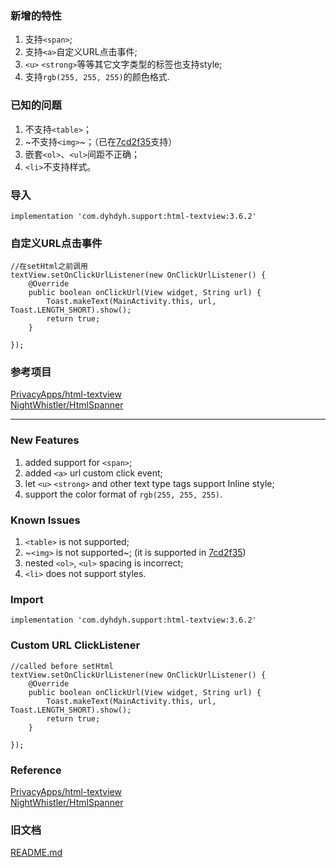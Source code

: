 ### 新增的特性
1. 支持`<span>`;  
2. 支持`<a>`自定义URL点击事件;  
3. `<u>` `<strong>`等等其它文字类型的标签也支持style;  
4. 支持`rgb(255, 255, 255)`的颜色格式.

### 已知的问题
1. 不支持`<table>`；
2. ~不支持`<img>`~；（已在[7cd2f35](https://github.com/dengyuhan/html-textview/commit/7cd2f35127fdb5b474423e5cedd2e15d5343e796)支持）
3. 嵌套`<ol>`、`<ul>`间距不正确；
4. `<li>`不支持样式。

### 导入
```
implementation 'com.dyhdyh.support:html-textview:3.6.2'
```

### 自定义URL点击事件  
```
//在setHtml之前调用
textView.setOnClickUrlListener(new OnClickUrlListener() {
    @Override
    public boolean onClickUrl(View widget, String url) {
        Toast.makeText(MainActivity.this, url, Toast.LENGTH_SHORT).show();
        return true;
    }

});
```
### 参考项目
[PrivacyApps/html-textview](https://github.com/PrivacyApps/html-textview)  
[NightWhistler/HtmlSpanner](https://github.com/NightWhistler/HtmlSpanner)


***

### New Features
1. added support for `<span>`;  
2. added `<a>` url custom click event;  
3. let `<u>` `<strong>` and other text type tags support Inline style;
4. support the color format of `rgb(255, 255, 255)`.

### Known Issues
1. `<table>` is not supported;
2. ~`<img>` is not supported~; (it is supported in [7cd2f35](https://github.com/dengyuhan/html-textview/commit/7cd2f35127fdb5b474423e5cedd2e15d5343e796))
3. nested `<ol>`, `<ul>` spacing is incorrect;
4. `<li>` does not support styles.

### Import
```
implementation 'com.dyhdyh.support:html-textview:3.6.2'
```
### Custom URL ClickListener
```
//called before setHtml
textView.setOnClickUrlListener(new OnClickUrlListener() {
    @Override
    public boolean onClickUrl(View widget, String url) {
        Toast.makeText(MainActivity.this, url, Toast.LENGTH_SHORT).show();
        return true;
    }

});
```

### Reference
[PrivacyApps/html-textview](https://github.com/PrivacyApps/html-textview)  
[NightWhistler/HtmlSpanner](https://github.com/NightWhistler/HtmlSpanner)

### 旧文档
[README.md](OLD-README.md)
